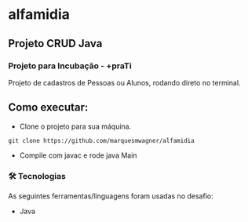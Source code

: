# alfamidia
## Projeto CRUD Java
### Projeto para Incubação - +praTi

Projeto de cadastros de Pessoas ou Alunos, rodando direto no terminal.

## Como executar:

- Clone o projeto para sua máquina.
``` 
git clone https://github.com/marquesmwagner/alfamidia
```
- Compile com javac e rode java Main

### 🛠 Tecnologias

As seguintes ferramentas/linguagens foram usadas no desafio:
- Java